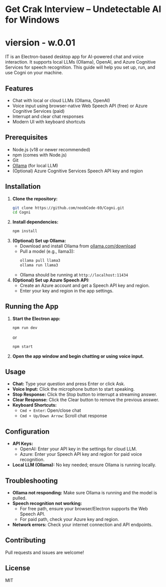 # Get Crak Interview – Undetectable AI for Windows 
# viersion - w.0.01 
IT is an Electron-based desktop app for AI-powered chat and voice interaction. It supports local LLMs (Ollama), OpenAI, and Azure Cognitive Services for speech recognition. This guide will help you set up, run, and use Cogni on your machine.

## Features
- Chat with local or cloud LLMs (Ollama, OpenAI)
- Voice input using browser-native Web Speech API (free) or Azure Cognitive Services (paid)
- Interrupt and clear chat responses
- Modern UI with keyboard shortcuts

## Prerequisites
- Node.js (v18 or newer recommended)
- npm (comes with Node.js)
- Git
- [Ollama](https://ollama.com/download) (for local LLM)
- (Optional) Azure Cognitive Services Speech API key and region

## Installation
1. **Clone the repository:**
   ```sh
   git clone https://github.com/noobCode-69/Cogni.git
   cd Cogni
   ```
2. **Install dependencies:**
   ```sh
   npm install
   ```
3. **(Optional) Set up Ollama:**
   - Download and install Ollama from [ollama.com/download](https://ollama.com/download)
   - Pull a model (e.g., llama3):
     ```sh
     ollama pull llama3
     ollama run llama3
     ```
   - Ollama should be running at `http://localhost:11434`
4. **(Optional) Set up Azure Speech API:**
   - Create an Azure account and get a Speech API key and region.
   - Enter your key and region in the app settings.

## Running the App
1. **Start the Electron app:**
   ```sh
   npm run dev
   ```
   or
   ```sh
   npm start
   ```
2. **Open the app window and begin chatting or using voice input.**

## Usage
- **Chat:** Type your question and press Enter or click Ask.
- **Voice Input:** Click the microphone button to start speaking.
- **Stop Response:** Click the Stop button to interrupt a streaming answer.
- **Clear Response:** Click the Clear button to remove the previous answer.
- **Keyboard Shortcuts:**
  - `Cmd + Enter`: Open/close chat
  - `Cmd + Up/Down Arrow`: Scroll chat response

## Configuration
- **API Keys:**
  - OpenAI: Enter your API key in the settings for cloud LLM.
  - Azure: Enter your Speech API key and region for paid voice recognition.
- **Local LLM (Ollama):** No key needed; ensure Ollama is running locally.

## Troubleshooting
- **Ollama not responding:** Make sure Ollama is running and the model is pulled.
- **Speech recognition not working:**
  - For free path, ensure your browser/Electron supports the Web Speech API.
  - For paid path, check your Azure key and region.
- **Network errors:** Check your internet connection and API endpoints.

## Contributing
Pull requests and issues are welcome!

## License
MIT
